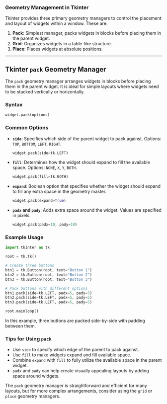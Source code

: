 ### Geometry Management in Tkinter

Tkinter provides three primary geometry managers to control the placement and layout of widgets within a window. These are:

1. **Pack**: Simplest manager, packs widgets in blocks before placing them in the parent widget.
2. **Grid**: Organizes widgets in a table-like structure.
3. **Place**: Places widgets at absolute positions.

---

## Tkinter `pack` Geometry Manager

The `pack` geometry manager arranges widgets in blocks before placing them in the parent widget. It is ideal for simple layouts where widgets need to be stacked vertically or horizontally.

### Syntax

```python
widget.pack(options)
```

### Common Options

- **`side`**: Specifies which side of the parent widget to pack against. Options: `TOP`, `BOTTOM`, `LEFT`, `RIGHT`.
  ```python
  widget.pack(side=tk.LEFT)
  ```

- **`fill`**: Determines how the widget should expand to fill the available space. Options: `NONE`, `X`, `Y`, `BOTH`.
  ```python
  widget.pack(fill=tk.BOTH)
  ```

- **`expand`**: Boolean option that specifies whether the widget should expand to fill any extra space in the geometry master.
  ```python
  widget.pack(expand=True)
  ```

- **`padx` and `pady`**: Adds extra space around the widget. Values are specified in pixels.
  ```python
  widget.pack(padx=10, pady=10)
  ```

### Example Usage

```python
import tkinter as tk

root = tk.Tk()

# Create three buttons
btn1 = tk.Button(root, text="Button 1")
btn2 = tk.Button(root, text="Button 2")
btn3 = tk.Button(root, text="Button 3")

# Pack buttons with different options
btn1.pack(side=tk.LEFT, padx=5, pady=5)
btn2.pack(side=tk.LEFT, padx=5, pady=5)
btn3.pack(side=tk.LEFT, padx=5, pady=5)

root.mainloop()
```

In this example, three buttons are packed side-by-side with padding between them.

### Tips for Using `pack`

- Use `side` to specify which edge of the parent to pack against.
- Use `fill` to make widgets expand and fill available space.
- Combine `expand` with `fill` to fully utilize the available space in the parent widget.
- `padx` and `pady` can help create visually appealing layouts by adding space around widgets.

The `pack` geometry manager is straightforward and efficient for many layouts, but for more complex arrangements, consider using the `grid` or `place` geometry managers.
